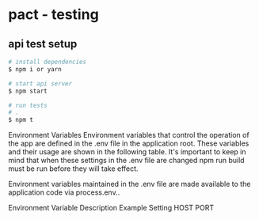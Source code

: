 # pact - testing

## api test setup

``` bash
# install dependencies
$ npm i or yarn

# start api server
$ npm start

# run tests
# .
$ npm t
```

Environment Variables
Environment variables that control the operation of the app are defined in the .env file in the application root. These variables and their usage are shown in the following table. It's important to keep in mind that when these settings in the .env file are changed npm run build must be run before they will take effect.

Environment variables maintained in the .env file are made available to the application code via process.env.<variable-name>.

Environment Variable	Description	Example Setting
HOST
PORT
